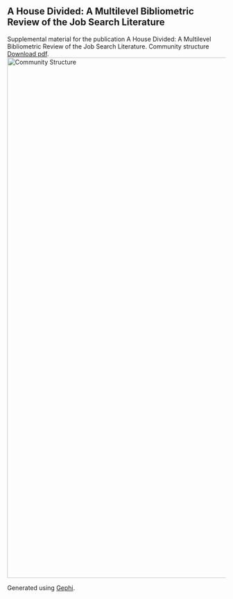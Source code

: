 ## A House Divided: A Multilevel Bibliometric Review of the Job Search Literature
Supplemental material for the publication A House Divided: A Multilevel Bibliometric Review of the Job Search Literature.
Community structure [Download pdf](/Online_Supplement_Gephi_All_Closed_Color_Modularity.pdf).
<img src="{{site.baseurl}/online_supplement_all_closed_color_gephi.png" alt="Community Structure" width="1200"/>

 Generated using [Gephi](https://gephi.org/).
